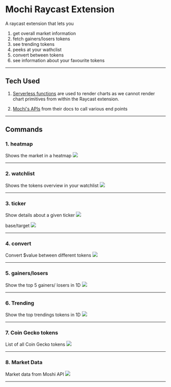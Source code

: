 # Mochi Raycast Extension

A raycast extension that lets you

1. get overall market information
2. fetch gainers/losers tokens
3. see trending tokens
4. peeks at your wathclist
5. convert between tokens
6. see information about your favourite tokens

---

## Tech Used

1. [Serverless functions](https://github.com/munanadi/ntl-moshi-chart) are used to render charts as we cannot render chart primitives from within the Raycast extension.

2. [Mochi's APIs](https://mochibot.gitbook.io/mochi-bot/functions/mochi-apis/crypto-management) from their docs to call various end points

---

## Commands

### 1. heatmap

Shows the market in a heatmap
![](./demos/heatmap.gif)

---

### 2. watchlist

Shows the tokens overview in your watchlist
![](./demos/watchlist.gif)

---

### 3. ticker

Show details about a given ticker
![](./demos/ticker-sol.gif)

base/target
![](./demos/ticker-sol-eth.gif)

---

### 4. convert

Convert $value between different tokens
![](./demos/convert.gif)

---

### 5. gainers/losers

Show the top 5 gainers/ losers in 1D
![](./demos/gainers-losers.gif)

---

### 6. Trending

Show the top trendings tokens in 1D
![](./demos/trending.gif)

---

### 7. Coin Gecko tokens

List of all Coin Gecko tokens
![](./demos/cg-tokens.gif)

---

### 8. Market Data

Market data from Moshi API
![](./demos/market-data.gif)

---
